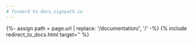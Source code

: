 ```yaml
---
# forward to docs.signpath.io
---
```

{%- assign path = page.url | replace: '/documentation/', '/' -%}
{% include redirect_to_docs.html target='' %}
